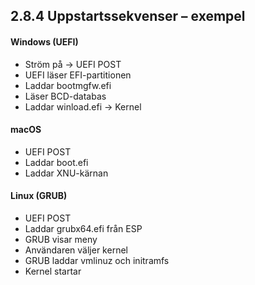 ## 2.8.4 Uppstartssekvenser – exempel

#### Windows (UEFI)

- Ström på → UEFI POST
- UEFI läser EFI-partitionen
- Laddar bootmgfw.efi
- Läser BCD-databas
- Laddar winload.efi → Kernel

#### macOS

- UEFI POST
- Laddar boot.efi
- Laddar XNU-kärnan

#### Linux (GRUB)

- UEFI POST
- Laddar grubx64.efi från ESP
- GRUB visar meny
- Användaren väljer kernel
- GRUB laddar vmlinuz och initramfs
- Kernel startar
